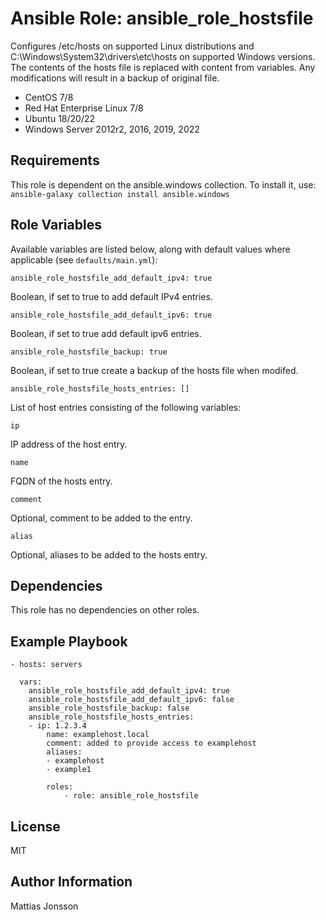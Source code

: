 Ansible Role: ansible_role_hostsfile
=========

Configures /etc/hosts on supported Linux distributions and C:\Windows\System32\drivers\etc\hosts on supported Windows versions. The contents of the hosts file is replaced with content from variables. Any modifications will result in a backup of original file.

<ul>
<li>CentOS 7/8
<li>Red Hat Enterprise Linux 7/8
<li>Ubuntu 18/20/22
<li>Windows Server 2012r2, 2016, 2019, 2022
</ul>

Requirements
------------

This role is dependent on the ansible.windows collection.
To install it, use: `ansible-galaxy collection install ansible.windows`

Role Variables
--------------

Available variables are listed below, along with default values where applicable (see `defaults/main.yml`):

    ansible_role_hostsfile_add_default_ipv4: true

Boolean, if set to true to add default IPv4 entries.  

    ansible_role_hostsfile_add_default_ipv6: true

Boolean, if set to true add default ipv6 entries.  

    ansible_role_hostsfile_backup: true

Boolean, if set to true create a backup of the hosts file when modifed.   

    ansible_role_hostsfile_hosts_entries: []

List of host entries consisting of the following variables:

    ip 

IP address of the host entry.  

    name
    
FQDN of the hosts entry.  

    comment

Optional, comment to be added to the entry.  

    alias 
    
Optional, aliases to be added to the hosts entry.  


Dependencies
------------

This role has no dependencies on other roles.

Example Playbook
----------------

    - hosts: servers

      vars:
        ansible_role_hostsfile_add_default_ipv4: true
        ansible_role_hostsfile_add_default_ipv6: false
        ansible_role_hostsfile_backup: false
        ansible_role_hostsfile_hosts_entries:
        - ip: 1.2.3.4
            name: examplehost.local
            comment: added to provide access to examplehost
            aliases:
            - examplehost
            - example1

            roles:
                - role: ansible_role_hostsfile

License
-------

MIT

Author Information
------------------

Mattias Jonsson
